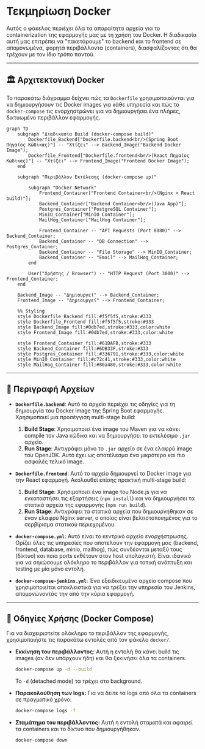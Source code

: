 # Τεκμηρίωση Docker

Αυτός ο φάκελος περιέχει όλα τα απαραίτητα αρχεία για το containerization της εφαρμογής μας με τη χρήση του Docker. Η διαδικασία αυτή μας επιτρέπει να "πακετάρουμε" το backend και το frontend σε απομονωμένα, φορητά περιβάλλοντα (containers), διασφαλίζοντας ότι θα τρέχουν με τον ίδιο τρόπο παντού.

---

## 🏛️ Αρχιτεκτονική Docker

Το παρακάτω διάγραμμα δείχνει πώς τα `Dockerfile` χρησιμοποιούνται για να δημιουργήσουν τις Docker images για κάθε υπηρεσία και πώς το `docker-compose` τις ενορχηστρώνει για να δημιουργήσει ένα πλήρες, δικτυωμένο περιβάλλον εφαρμογής.

```mermaid
graph TD
    subgraph "Διαδικασία Build (docker-compose build)"
        Dockerfile_Backend["Dockerfile.backend<br/>(Spring Boot Πηγαίος Κώδικας)"] -- "Χτίζει" --> Backend_Image("Backend Docker Image");
        Dockerfile_Frontend["Dockerfile.frontend<br/>(React Πηγαίος Κώδικας)"] -- "Χτίζει" --> Frontend_Image("Frontend Docker Image");
    end

    subgraph "Περιβάλλον Εκτέλεσης (docker-compose up)"
        
        subgraph "Docker Network"
            Frontend_Container["Frontend Container<br/>(Nginx + React build)"];
            Backend_Container["Backend Container<br/>(Java App)"];
            Postgres_Container["PostgreSQL Container"];
            MinIO_Container["MinIO Container"];
            MailHog_Container["MailHog Container"];

            Frontend_Container -- "API Requests (Port 8080)" --> Backend_Container;
            Backend_Container -- "DB Connection" --> Postgres_Container;
            Backend_Container -- "File Storage" --> MinIO_Container;
            Backend_Container -- "Email" --> MailHog_Container;
        end

        User("Χρήστης / Browser") -- "HTTP Request (Port 3000)" --> Frontend_Container;
    end
    
    Backend_Image -- "Δημιουργεί" --> Backend_Container;
    Frontend_Image -- "Δημιουργεί" --> Frontend_Container;

    %% Styling
    style Dockerfile_Backend fill:#f5f5f5,stroke:#333
    style Dockerfile_Frontend fill:#f5f5f5,stroke:#333
    style Backend_Image fill:#0db7ed,stroke:#333,color:white
    style Frontend_Image fill:#0db7ed,stroke:#333,color:white

    style Frontend_Container fill:#61DAFB,stroke:#333
    style Backend_Container fill:#6DB33F,stroke:#333
    style Postgres_Container fill:#336791,stroke:#333,color:white
    style MinIO_Container fill:#c72c41,stroke:#333,color:white
    style MailHog_Container fill:#80a480,stroke:#333,color:white
```

---

## 📜 Περιγραφή Αρχείων

*   **`Dockerfile.backend`**:
    Αυτό το αρχείο περιέχει τις οδηγίες για τη δημιουργία του Docker image της Spring Boot εφαρμογής. Χρησιμοποιεί μια προσέγγιση multi-stage build:
    1.  **Build Stage**: Χρησιμοποιεί ένα image του Maven για να κάνει compile τον Java κώδικα και να δημιουργήσει το εκτελέσιμο `.jar` αρχείο.
    2.  **Run Stage**: Αντιγράφει μόνο το `.jar` αρχείο σε ένα ελαφρύ image του OpenJDK. Αυτό έχει ως αποτέλεσμα ένα μικρότερο και πιο ασφαλές τελικό image.

*   **`Dockerfile.frontend`**:
    Αυτό το αρχείο δημιουργεί το Docker image για την React εφαρμογή. Ακολουθεί επίσης πρακτική multi-stage build:
    1.  **Build Stage**: Χρησιμοποιεί ένα image του Node.js για να εγκαταστήσει τις εξαρτήσεις (`npm install`) και να δημιουργήσει τα στατικά αρχεία της εφαρμογής (`npm run build`).
    2.  **Run Stage**: Αντιγράφει τα στατικά αρχεία που δημιουργήθηκαν σε έναν ελαφρύ Nginx server, ο οποίος είναι βελτιστοποιημένος για το σερβίρισμα στατικού περιεχομένου.

*   **`docker-compose.yml`**:
    Αυτό είναι το κεντρικό αρχείο ενορχήστρωσης. Ορίζει όλες τις υπηρεσίες που αποτελούν την εφαρμογή μας (backend, frontend, database, minio, mailhog), πώς συνδέονται μεταξύ τους (δίκτυο) και ποια ports εκθέτουν στον host υπολογιστή. Είναι ιδανικό για να σηκώσουμε ολόκληρο το περιβάλλον για τοπική ανάπτυξη και testing με μία μόνο εντολή.

*   **`docker-compose-jenkins.yml`**:
    Ένα εξειδικευμένο αρχείο compose που χρησιμοποιείται αποκλειστικά για να τρέξει την υπηρεσία του Jenkins, απομονώνοντάς την από την κύρια εφαρμογή.

---

## 🚀 Οδηγίες Χρήσης (Docker Compose)

Για να διαχειριστείτε ολόκληρο το περιβάλλον της εφαρμογής, χρησιμοποιήστε τις παρακάτω εντολές από τον φάκελο `docker/`.

*   **Εκκίνηση του περιβάλλοντος:**
    Αυτή η εντολή θα κάνει build τις images (αν δεν υπάρχουν ήδη) και θα ξεκινήσει όλα τα containers.
    ```bash
    docker-compose up -d --build
    ```
    Το `-d` (detached mode) τα τρέχει στο background.

*   **Παρακολούθηση των logs:**
    Για να δείτε τα logs από όλα τα containers σε πραγματικό χρόνο:
    ```bash
    docker-compose logs -f
    ```

*   **Σταμάτημα του περιβάλλοντος:**
    Αυτή η εντολή σταματά και αφαιρεί τα containers και το δίκτυο που δημιουργήθηκαν.
    ```bash
    docker-compose down
    ``` 
